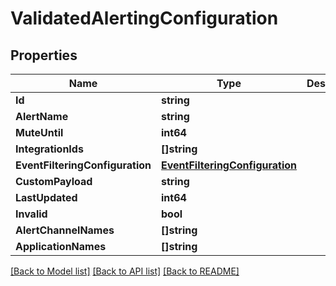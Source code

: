 # ValidatedAlertingConfiguration

## Properties

Name | Type | Description | Notes
------------ | ------------- | ------------- | -------------
**Id** | **string** |  | 
**AlertName** | **string** |  | 
**MuteUntil** | **int64** |  | [optional] 
**IntegrationIds** | **[]string** |  | 
**EventFilteringConfiguration** | [**EventFilteringConfiguration**](EventFilteringConfiguration.md) |  | 
**CustomPayload** | **string** |  | [optional] 
**LastUpdated** | **int64** |  | [optional] 
**Invalid** | **bool** |  | [optional] 
**AlertChannelNames** | **[]string** |  | [optional] 
**ApplicationNames** | **[]string** |  | [optional] 

[[Back to Model list]](../README.md#documentation-for-models) [[Back to API list]](../README.md#documentation-for-api-endpoints) [[Back to README]](../README.md)


